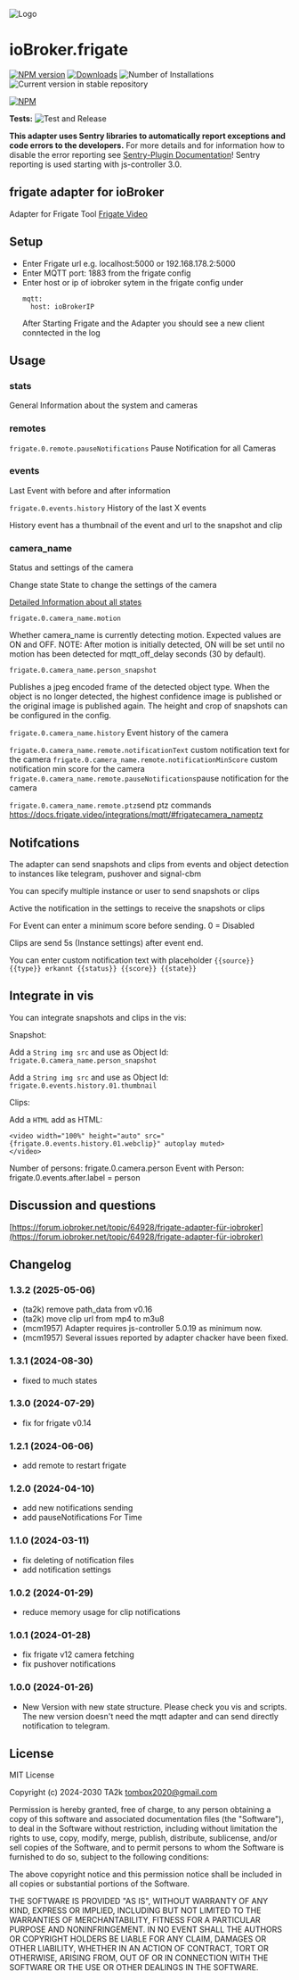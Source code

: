 ![Logo](admin/frigate.png)

# ioBroker.frigate

[![NPM version](https://img.shields.io/npm/v/iobroker.frigate.svg)](https://www.npmjs.com/package/iobroker.frigate)
[![Downloads](https://img.shields.io/npm/dm/iobroker.frigate.svg)](https://www.npmjs.com/package/iobroker.frigate)
![Number of Installations](https://iobroker.live/badges/frigate-installed.svg)
![Current version in stable repository](https://iobroker.live/badges/frigate-stable.svg)

[![NPM](https://nodei.co/npm/iobroker.frigate.png?downloads=true)](https://nodei.co/npm/iobroker.frigate/)

**Tests:** ![Test and Release](https://github.com/iobroker-community-adapters/ioBroker.frigate/workflows/Test%20and%20Release/badge.svg)

**This adapter uses Sentry libraries to automatically report exceptions and code errors to the developers.** For more details and for information how to disable the error reporting see [Sentry-Plugin Documentation](https://github.com/ioBroker/plugin-sentry#plugin-sentry)! Sentry reporting is used starting with js-controller 3.0.

## frigate adapter for ioBroker

Adapter for Frigate Tool [Frigate Video](https://frigate.video/)

## Setup

- Enter Frigate url e.g. localhost:5000 or 192.168.178.2:5000
- Enter MQTT port: 1883 from the frigate config
- Enter host or ip of iobroker sytem in the frigate config under
  ```
  mqtt:
    host: ioBrokerIP
  ```
  After Starting Frigate and the Adapter you should see a new client conntected in the log

## Usage

### stats

General Information about the system and cameras

### remotes

`frigate.0.remote.pauseNotifications`
Pause Notification for all Cameras

### events

Last Event with before and after information

`frigate.0.events.history` History of the last X events

History event has a thumbnail of the event and url to the snapshot and clip

### camera_name

Status and settings of the camera

Change state State to change the settings of the camera

[Detailed Information about all states](https://docs.frigate.video/integrations/mqtt/)

`frigate.0.camera_name.motion`

Whether camera_name is currently detecting motion. Expected values are ON and OFF. NOTE: After motion is initially detected, ON will be set until no motion has been detected for mqtt_off_delay seconds (30 by default).

`frigate.0.camera_name.person_snapshot`

Publishes a jpeg encoded frame of the detected object type. When the object is no longer detected, the highest confidence image is published or the original image is published again.
The height and crop of snapshots can be configured in the config.

`frigate.0.camera_name.history`
Event history of the camera

`frigate.0.camera_name.remote.notificationText` custom notification text for the camera
`frigate.0.camera_name.remote.notificationMinScore` custom notification min score for the camera
`frigate.0.camera_name.remote.pauseNotifications`pause notification for the camera

`frigate.0.camera_name.remote.ptz`send ptz commands https://docs.frigate.video/integrations/mqtt/#frigatecamera_nameptz

## Notifcations

The adapter can send snapshots and clips from events and object detection to instances like telegram, pushover and signal-cbm

You can specify multiple instance or user to send snapshots or clips

Active the notification in the settings to receive the snapshots or clips

For Event can enter a minimum score before sending. 0 = Disabled

Clips are send 5s (Instance settings) after event end.

You can enter custom notification text with placeholder `{{source}} {{type}} erkannt {{status}} {{score}} {{state}}`

## Integrate in vis

You can integrate snapshots and clips in the vis:

Snapshot:

Add a `String img src` and use as Object Id: `frigate.0.camera_name.person_snapshot`

Add a `String img src` and use as Object Id: `frigate.0.events.history.01.thumbnail`

Clips:

Add a `HTML` add as HTML:

```
<video width="100%" height="auto" src="{frigate.0.events.history.01.webclip}" autoplay muted>
</video>
```

Number of persons: frigate.0.camera.person
Event with Person: frigate.0.events.after.label = person

## Discussion and questions

[https://forum.iobroker.net/topic/64928/frigate-adapter-für-iobroker](https://forum.iobroker.net/topic/64928/frigate-adapter-für-iobroker)

## Changelog

<!--
    Placeholder for the next version (at the beginning of the line):
    ### **WORK IN PROGRESS**
-->
### 1.3.2 (2025-05-06)

- (ta2k) remove path_data from v0.16
- (ta2k) move clip url from mp4 to m3u8
- (mcm1957) Adapter requires js-controller 5.0.19 as minimum now.
- (mcm1957) Several issues reported by adapter chacker have been fixed.

### 1.3.1 (2024-08-30)

- fixed to much states

### 1.3.0 (2024-07-29)

- fix for frigate v0.14

### 1.2.1 (2024-06-06)

- add remote to restart frigate

### 1.2.0 (2024-04-10)

- add new notifications sending
- add pauseNotifications For Time

### 1.1.0 (2024-03-11)

- fix deleting of notification files
- add notification settings

### 1.0.2 (2024-01-29)

- reduce memory usage for clip notifications

### 1.0.1 (2024-01-28)

- fix frigate v12 camera fetching
- fix pushover notifications

### 1.0.0 (2024-01-26)

- New Version with new state structure. Please check you vis and scripts. The new version doesn't need the mqtt adapter and can send directly notification to telegram.

## License

MIT License

Copyright (c) 2024-2030 TA2k <tombox2020@gmail.com>

Permission is hereby granted, free of charge, to any person obtaining a copy
of this software and associated documentation files (the "Software"), to deal
in the Software without restriction, including without limitation the rights
to use, copy, modify, merge, publish, distribute, sublicense, and/or sell
copies of the Software, and to permit persons to whom the Software is
furnished to do so, subject to the following conditions:

The above copyright notice and this permission notice shall be included in all
copies or substantial portions of the Software.

THE SOFTWARE IS PROVIDED "AS IS", WITHOUT WARRANTY OF ANY KIND, EXPRESS OR
IMPLIED, INCLUDING BUT NOT LIMITED TO THE WARRANTIES OF MERCHANTABILITY,
FITNESS FOR A PARTICULAR PURPOSE AND NONINFRINGEMENT. IN NO EVENT SHALL THE
AUTHORS OR COPYRIGHT HOLDERS BE LIABLE FOR ANY CLAIM, DAMAGES OR OTHER
LIABILITY, WHETHER IN AN ACTION OF CONTRACT, TORT OR OTHERWISE, ARISING FROM,
OUT OF OR IN CONNECTION WITH THE SOFTWARE OR THE USE OR OTHER DEALINGS IN THE
SOFTWARE.
